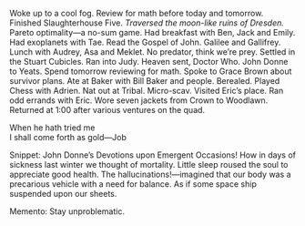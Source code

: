 Woke up to a cool fog. Review for math before today and tomorrow. Finished Slaughterhouse Five. *Traversed the moon-like ruins of Dresden.* Pareto optimality—a no-sum game. Had breakfast with Ben, Jack and Emily. Had exoplanets with Tae. Read the Gospel of John. Galilee and Gallifrey. Lunch with Audrey, Asa and Meklet. No predator, think we’re prey. Settled in the Stuart Cubicles. Ran into Judy. Heaven sent, Doctor Who. John Donne to Yeats. Spend tomorrow reviewing for math. Spoke to Grace Brown about survivor plans. Ate at Baker with Bill Baker and people. Berealed. Played Chess with Adrien. Nat out at Tribal. Micro-scav. Visited Eric’s place. Ran odd errands with Eric. Wore seven jackets from Crown to Woodlawn. Returned at 1:00 after various ventures on the quad. 

When he hath tried me   
I shall come forth as gold—Job

Snippet: John Donne’s Devotions upon Emergent Occasions\! How in days of sickness last winter we thought of mortality. Little sleep roused the soul to appreciate good health. The hallucinations\!—imagined that our body was a precarious vehicle with a need for balance. As if some space ship suspended upon our sheets. 

Memento: Stay unproblematic.
